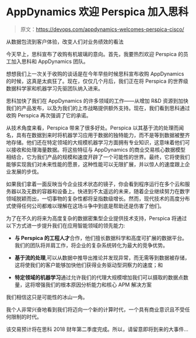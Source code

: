 # AppDynamics 欢迎 Perspica 加入思科

> 原文：<https://devops.com/appdynamics-welcomes-perspica-cisco/>

从数据包流到客户体验，改变人们对业务绩效的看法

今天早上，思科宣布了收购有机玻璃的意向。首先，我要热烈欢迎 Perspica 的员工加入思科和 AppDynamics 团队。

想想我们上一次关于收购的谈话是在今年早些时候思科宣布收购 AppDynamics 的时候，这真是太疯狂了。现在，仅仅几个月后，我们正在将 Perspica 的世界级数据科学家和机器学习先驱团队纳入进来。

思科加快了我们在 AppDynamics 的许多领域的工作——从增加 R&D 资源到加快我们的产品发布，以及为我们的上市战略提供额外支持。现在，我们看到思科通过收购 Perspica 再次强调了它的承诺。

从技术角度来看，Perspica 带来了很多好处。Perspica 以其基于流的处理而闻名，具有在数据到来时将机器学习应用于数据的独特能力，而不是等到数据被整齐地存储。他们还在特定领域的大规模机器学习方面拥有专业知识，这意味着他们可以接收和处理海量数据。将这些特征与 AppDynamics 的商业交易核心数据模型相结合，它为我们产品的规模和速度开辟了一个可能性的世界。最终，它将使我们能够实现我们对未来性能的愿景，这种性能可以无限扩展，并以惊人的速度跟上企业发展的步伐。

如果我们拿着一面反映当今企业技术状态的镜子，你会看到程序运行在多个云和服务器以及无数的容器和设备上。快进到不太遥远的未来，随着企业继续努力在数字领域脱颖而出，一切事物的复杂性都将呈指数级增长。然而，现代技术的高度分布式使得任何公司都难以理解在这场斗争中到底是帮助还是伤害了他们。

为了在不久的将来为高度复杂的数据密集型企业提供技术支持，Perspica 将通过以下方式进一步提升我们在应用智能领域的领先能力:

*   **与 Perspica 的工程人才**合作，他们擅长数据科学和高度可扩展的数据平台。我们的团队将并肩工作，将企业的复杂系统转化为最大的竞争优势。

*   **基于流的处理**,可以从数据中推导出推论并发现异常，而无需等到数据被存储，这将使我们的客户能够加快他们获得业务驱动型洞察力的速度；和

*   **特定领域的机器学习**通过允许我们的代理大规模增加我们可以摄取的数据点数量，这将增强我们的根本原因分析能力和核心 APM 解决方案

我们相信这只是可能性的冰山一角。

我个人非常兴奋地看到我们将迈向一个新的计算时代，一个具有商业意识且不受任何限制的时代。

该交易预计将在思科 2018 财年第二季度完成。所以，请留意即将到来的大事件…